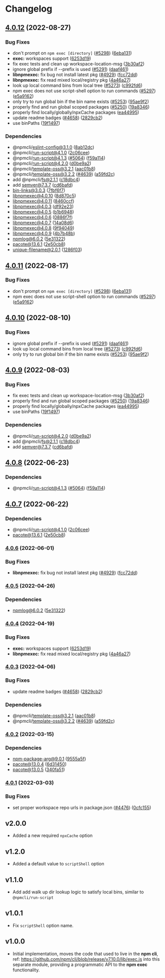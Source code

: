 # Changelog

## [4.0.12](https://github.com/OmriBarZik/cli/compare/libnpmexec-v4.0.11...libnpmexec-v4.0.12) (2022-08-27)


### Bug Fixes

* don't prompt on `npm exec [directory]` ([#5298](https://github.com/OmriBarZik/cli/issues/5298)) ([6eba131](https://github.com/OmriBarZik/cli/commit/6eba13164d84efb34554c7dddeb2dbfed063ac0a))
* **exec:** workspaces support ([6253d19](https://github.com/OmriBarZik/cli/commit/6253d1968d8390ea6b16604ff3abb5e6509349c9))
* fix exec tests and  clean up workspace-location-msg ([3b30af2](https://github.com/OmriBarZik/cli/commit/3b30af25e93665f5aa21897910a65d7f26bbd066))
* ignore global prefix if --prefix is used ([#5291](https://github.com/OmriBarZik/cli/issues/5291)) ([daaf461](https://github.com/OmriBarZik/cli/commit/daaf4619c85ecf62346770735cfa8e2ddecbef8b))
* **libnpmexec:** fix bug not install latest pkg ([#4929](https://github.com/OmriBarZik/cli/issues/4929)) ([fcc72dd](https://github.com/OmriBarZik/cli/commit/fcc72dd8791187f4b3d8705fb23c2744c83ef943))
* **libnpmexec:** fix read mixed local/registry pkg ([4a46a27](https://github.com/OmriBarZik/cli/commit/4a46a27f2b968e2f8c1f4821508f93013738c482))
* look up local command bins from local tree ([#5273](https://github.com/OmriBarZik/cli/issues/5273)) ([c992fd6](https://github.com/OmriBarZik/cli/commit/c992fd6757505974dc8e92a9e2886d2233e098eb))
* npm exec does not use script-shell option to run commands ([#5297](https://github.com/OmriBarZik/cli/issues/5297)) ([e5a9162](https://github.com/OmriBarZik/cli/commit/e5a9162a9dae9471e1ea77ad38baa02bb8d9852e))
* only try to run global bin if the bin name exists ([#5253](https://github.com/OmriBarZik/cli/issues/5253)) ([95ae9f2](https://github.com/OmriBarZik/cli/commit/95ae9f2e2555ef592777399bf8fee5206d77f41d))
* properly find and run global scoped packages ([#5250](https://github.com/OmriBarZik/cli/issues/5250)) ([19a8346](https://github.com/OmriBarZik/cli/commit/19a834610d154f36748536b27aed13bfdb5ee748))
* properly find locally/globally/npxCache packages ([ea44995](https://github.com/OmriBarZik/cli/commit/ea449954844f21abbf984e09e421f0e03485a535))
* update readme badges ([#4658](https://github.com/OmriBarZik/cli/issues/4658)) ([2829cb2](https://github.com/OmriBarZik/cli/commit/2829cb28a432b5ff7beeeb3bf3e7e2e174c1121d))
* use binPaths ([19f1497](https://github.com/OmriBarZik/cli/commit/19f1497322411f1566885bd53e63dc39f0df27ea))


### Dependencies

* @npmcli/eslint-config@3.1.0 ([8ab12dc](https://github.com/OmriBarZik/cli/commit/8ab12dc32b26db770b868cf694cedab38f4e7460))
* @npmcli/run-script@4.1.0 ([2c06cee](https://github.com/OmriBarZik/cli/commit/2c06ceee82dd813c0ae84cc0b09e6941cfc5533e))
* @npmcli/run-script@4.1.3 ([#5064](https://github.com/OmriBarZik/cli/issues/5064)) ([f59a114](https://github.com/OmriBarZik/cli/commit/f59a114ffe3d1f86ccb2e52a4432292ab76852cc))
* @npmcli/run-script@4.2.0 ([d0be9a2](https://github.com/OmriBarZik/cli/commit/d0be9a2bb53e74b30e13751afd1f6924990c8422))
* @npmcli/template-oss@3.2.1 ([aac01b8](https://github.com/OmriBarZik/cli/commit/aac01b89caf6336a2eb34d696296303cdadd5c08))
* @npmcli/template-oss@3.2.2 ([#4639](https://github.com/OmriBarZik/cli/issues/4639)) ([a59fd2c](https://github.com/OmriBarZik/cli/commit/a59fd2cb863245fce56f96c90ac854e62c5c4d6f))
* add @npmcli/fs@2.1.1 ([c18dbc4](https://github.com/OmriBarZik/cli/commit/c18dbc4393491e02532d698351747307848d2e20))
* add semver@7.3.7 ([cd6bafd](https://github.com/OmriBarZik/cli/commit/cd6bafdfbbd7a054709c11850b58f7dbc26eb8da))
* bin-links@3.0.3 ([7fbf6f7](https://github.com/OmriBarZik/cli/commit/7fbf6f7825f76906ecdec79ab15595f9e2f7b784))
* libnpmexec@4.0.10 ([8d870c5](https://github.com/OmriBarZik/cli/commit/8d870c56eed20f352695c3c06be07a656ada4ba7))
* libnpmexec@4.0.11 ([8460ccf](https://github.com/OmriBarZik/cli/commit/8460ccf8de0744e9b7228af682bbeb2eebb00e98))
* libnpmexec@4.0.3 ([df92e23](https://github.com/OmriBarZik/cli/commit/df92e23af63ca07bb4c261abd7365530529d3fd2))
* libnpmexec@4.0.5 ([b1b6948](https://github.com/OmriBarZik/cli/commit/b1b69487637ce99192dc930257eebae9eed4fe7f))
* libnpmexec@4.0.6 ([0886f7f](https://github.com/OmriBarZik/cli/commit/0886f7fa5ac641137052782698407ada230c611c))
* libnpmexec@4.0.7 ([14a08d6](https://github.com/OmriBarZik/cli/commit/14a08d6ceb57130a2e4bdbad74ebf4944c92890e))
* libnpmexec@4.0.8 ([9f94049](https://github.com/OmriBarZik/cli/commit/9f94049f058687b916da726ea625b5fa68d0829d))
* libnpmexec@4.0.9 ([4b7b48b](https://github.com/OmriBarZik/cli/commit/4b7b48befdca90e0114f4c64eac1d96fea1cc191))
* npmlog@6.0.2 ([5e31322](https://github.com/OmriBarZik/cli/commit/5e313223100db1207818d756b081eaba3468b273))
* pacote@13.6.1 ([2e50cb8](https://github.com/OmriBarZik/cli/commit/2e50cb83e84cf25fee93ba0ca5a0343fbdb33c41))
* unique-filename@2.0.1 ([1286f03](https://github.com/OmriBarZik/cli/commit/1286f03fe73dee9a447b13b662f0c5622ab6ec9e))

## [4.0.11](https://github.com/npm/cli/compare/libnpmexec-v4.0.10...libnpmexec-v4.0.11) (2022-08-17)


### Bug Fixes

* don't prompt on `npm exec [directory]` ([#5298](https://github.com/npm/cli/issues/5298)) ([6eba131](https://github.com/npm/cli/commit/6eba13164d84efb34554c7dddeb2dbfed063ac0a))
* npm exec does not use script-shell option to run commands ([#5297](https://github.com/npm/cli/issues/5297)) ([e5a9162](https://github.com/npm/cli/commit/e5a9162a9dae9471e1ea77ad38baa02bb8d9852e))

## [4.0.10](https://github.com/npm/cli/compare/libnpmexec-v4.0.9...libnpmexec-v4.0.10) (2022-08-10)


### Bug Fixes

* ignore global prefix if --prefix is used ([#5291](https://github.com/npm/cli/issues/5291)) ([daaf461](https://github.com/npm/cli/commit/daaf4619c85ecf62346770735cfa8e2ddecbef8b))
* look up local command bins from local tree ([#5273](https://github.com/npm/cli/issues/5273)) ([c992fd6](https://github.com/npm/cli/commit/c992fd6757505974dc8e92a9e2886d2233e098eb))
* only try to run global bin if the bin name exists ([#5253](https://github.com/npm/cli/issues/5253)) ([95ae9f2](https://github.com/npm/cli/commit/95ae9f2e2555ef592777399bf8fee5206d77f41d))

## [4.0.9](https://github.com/npm/cli/compare/libnpmexec-v4.0.8...libnpmexec-v4.0.9) (2022-08-03)


### Bug Fixes

* fix exec tests and  clean up workspace-location-msg ([3b30af2](https://github.com/npm/cli/commit/3b30af25e93665f5aa21897910a65d7f26bbd066))
* properly find and run global scoped packages ([#5250](https://github.com/npm/cli/issues/5250)) ([19a8346](https://github.com/npm/cli/commit/19a834610d154f36748536b27aed13bfdb5ee748))
* properly find locally/globally/npxCache packages ([ea44995](https://github.com/npm/cli/commit/ea449954844f21abbf984e09e421f0e03485a535))
* use binPaths ([19f1497](https://github.com/npm/cli/commit/19f1497322411f1566885bd53e63dc39f0df27ea))


### Dependencies

* @npmcli/run-script@4.2.0 ([d0be9a2](https://github.com/npm/cli/commit/d0be9a2bb53e74b30e13751afd1f6924990c8422))
* add @npmcli/fs@2.1.1 ([c18dbc4](https://github.com/npm/cli/commit/c18dbc4393491e02532d698351747307848d2e20))
* add semver@7.3.7 ([cd6bafd](https://github.com/npm/cli/commit/cd6bafdfbbd7a054709c11850b58f7dbc26eb8da))

## [4.0.8](https://github.com/npm/cli/compare/libnpmexec-v4.0.7...libnpmexec-v4.0.8) (2022-06-23)


### Dependencies

* @npmcli/run-script@4.1.3 ([#5064](https://github.com/npm/cli/issues/5064)) ([f59a114](https://github.com/npm/cli/commit/f59a114ffe3d1f86ccb2e52a4432292ab76852cc))

## [4.0.7](https://github.com/npm/cli/compare/libnpmexec-v4.0.6...libnpmexec-v4.0.7) (2022-06-22)


### Dependencies

* @npmcli/run-script@4.1.0 ([2c06cee](https://github.com/npm/cli/commit/2c06ceee82dd813c0ae84cc0b09e6941cfc5533e))
* pacote@13.6.1 ([2e50cb8](https://github.com/npm/cli/commit/2e50cb83e84cf25fee93ba0ca5a0343fbdb33c41))

### [4.0.6](https://github.com/npm/cli/compare/libnpmexec-v4.0.5...libnpmexec-v4.0.6) (2022-06-01)


### Bug Fixes

* **libnpmexec:** fix bug not install latest pkg ([#4929](https://github.com/npm/cli/issues/4929)) ([fcc72dd](https://github.com/npm/cli/commit/fcc72dd8791187f4b3d8705fb23c2744c83ef943))

### [4.0.5](https://github.com/npm/cli/compare/libnpmexec-v4.0.4...libnpmexec-v4.0.5) (2022-04-26)


### Dependencies

* npmlog@6.0.2 ([5e31322](https://github.com/npm/cli/commit/5e313223100db1207818d756b081eaba3468b273))

### [4.0.4](https://github.com/npm/cli/compare/libnpmexec-v4.0.3...libnpmexec-v4.0.4) (2022-04-19)


### Bug Fixes

* **exec:** workspaces support ([6253d19](https://github.com/npm/cli/commit/6253d1968d8390ea6b16604ff3abb5e6509349c9))
* **libnpmexec:** fix read mixed local/registry pkg ([4a46a27](https://github.com/npm/cli/commit/4a46a27f2b968e2f8c1f4821508f93013738c482))

### [4.0.3](https://github.com/npm/cli/compare/libnpmexec-v4.0.2...libnpmexec-v4.0.3) (2022-04-06)


### Bug Fixes

* update readme badges ([#4658](https://github.com/npm/cli/issues/4658)) ([2829cb2](https://github.com/npm/cli/commit/2829cb28a432b5ff7beeeb3bf3e7e2e174c1121d))


### Dependencies

* @npmcli/template-oss@3.2.1 ([aac01b8](https://github.com/npm/cli/commit/aac01b89caf6336a2eb34d696296303cdadd5c08))
* @npmcli/template-oss@3.2.2 ([#4639](https://github.com/npm/cli/issues/4639)) ([a59fd2c](https://github.com/npm/cli/commit/a59fd2cb863245fce56f96c90ac854e62c5c4d6f))

### [4.0.2](https://www.github.com/npm/cli/compare/libnpmexec-v4.0.1...libnpmexec-v4.0.2) (2022-03-15)


### Dependencies

* npm-package-arg@9.0.1 ([9555a5f](https://www.github.com/npm/cli/commit/9555a5f1d135aa1b8f7374273403efe41e99ee26))
* pacote@13.0.4 ([6d31450](https://www.github.com/npm/cli/commit/6d3145014861b4198c16d7772d809fd037ece289))
* pacote@13.0.5 ([340fa51](https://www.github.com/npm/cli/commit/340fa51f423a518a96c8015a67d8f6144a2e8051))

### [4.0.1](https://www.github.com/npm/cli/compare/libnpmexec-vlibnpmexec@4.0.0...libnpmexec-v4.0.1) (2022-03-03)


### Bug Fixes

* set proper workspace repo urls in package.json ([#4476](https://www.github.com/npm/cli/issues/4476)) ([0cfc155](https://www.github.com/npm/cli/commit/0cfc155db5f11ce23419e440111d99a63bf39754))

## v2.0.0

- Added a new required `npxCache` option

## v1.2.0

- Added a default value to `scriptShell` option

## v1.1.0

- Add add walk up dir lookup logic to satisfy local bins,
similar to `@npmcli/run-script`

## v1.0.1

- Fix `scriptShell` option name.

## v1.0.0

- Initial implementation, moves the code that used to live in the **npm cli**,
ref: https://github.com/npm/cli/blob/release/v7.10.0/lib/exec.js into this
separate module, providing a programmatic API to the **npm exec** functionality.
